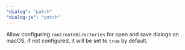 ```yaml
---
"dialog": "patch"
"dialog-js": "patch"
---
```


Allow configuring `canCreateDirectories` for open and save dialogs on macOS, if not configured, it will be set to `true` by default.
